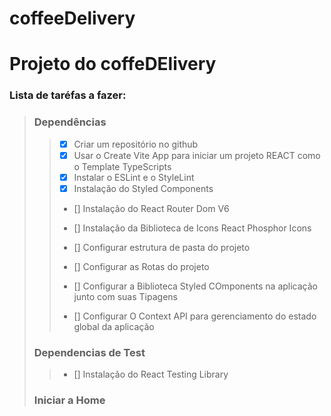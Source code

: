 # coffeeDelivery

# Projeto do coffeDElivery

### Lista de taréfas a fazer:
> ### Dependências
>> - [x] Criar um repositório no github
>> - [x] Usar o Create Vite App para iniciar um projeto REACT como o Template TypeScripts
>> - [x] Instalar o ESLint e o StyleLint
>> - [x] Instalação do Styled Components
>> - [] Instalação do React Router Dom V6
>> - [] Instalação da Biblioteca de Icons React Phosphor Icons
>> - [] Configurar estrutura de pasta do projeto
>> - [] Configurar as Rotas do projeto
>> - [] Configurar a Biblioteca Styled COmponents na aplicação junto com suas Tipagens
>> 
>> - [] Configurar O Context API para gerenciamento do estado global da aplicação
>
> ### Dependencias de Test
>> - [] Instalação do React Testing Library
>>
> ### Iniciar a Home 
>
